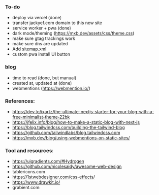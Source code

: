 ### To-do
- deploy via vercel (done)
- transfer jackyef.com domain to this new site
- service worker + pwa (done)
- dark mode/theming (https://mxb.dev/assets/css/theme.css)
- make sure gtag trackings work
- make sure dns are updated
- Add sitemap.xml
- custom pwa install UI button

### blog
- time to read (done, but manual)
- created at, updated at (done)
- webmentions (https://webmention.io/)

### References:
- https://dev.to/ixartz/the-ultimate-nextjs-starter-for-your-blog-with-a-free-minimalist-theme-22bk
- https://jfelix.info/blog/how-to-make-a-static-blog-with-next-js
- https://blog.tailwindcss.com/building-the-tailwind-blog
- https://github.com/tailwindlabs/blog.tailwindcss.com
- https://mxb.dev/blog/using-webmentions-on-static-sites/

### Tool and resources:
- https://uigradients.com/#Hydrogen
- https://github.com/nicolesaidy/awesome-web-design
- tablericons.com
- https://1stwebdesigner.com/css-effects/
- https://www.drawkit.io/
- grabient.com